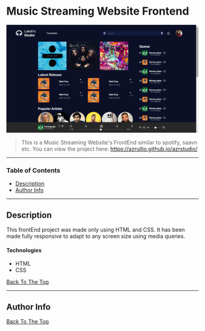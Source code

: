 # Music Streaming Website Frontend

![Project Image](./readme_image.png)

> This is a Music Streaming Website's FrontEnd similar to spotify, saavn etc.
> You can view the project here: https://azrullio.github.io/azrstudio/

---

### Table of Contents

- [Description](#description)
- [Author Info](#author-info)

---

## Description

This frontEnd project was made only using HTML and CSS. It has been made fully responsive to adapt to any screen size using media queries.

#### Technologies

- HTML
- CSS

[Back To The Top](#read-me-template)

---

## Author Info



[Back To The Top](#read-me-template)
